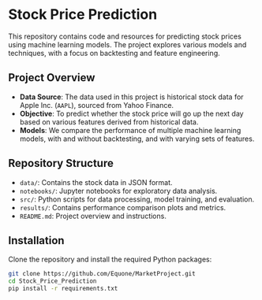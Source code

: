 # Stock Price Prediction

This repository contains code and resources for predicting stock prices using machine learning models. The project explores various models and techniques, with a focus on backtesting and feature engineering.

## Project Overview

- **Data Source**: The data used in this project is historical stock data for Apple Inc. (`AAPL`), sourced from Yahoo Finance.
- **Objective**: To predict whether the stock price will go up the next day based on various features derived from historical data.
- **Models**: We compare the performance of multiple machine learning models, with and without backtesting, and with varying sets of features.

## Repository Structure

- `data/`: Contains the stock data in JSON format.
- `notebooks/`: Jupyter notebooks for exploratory data analysis.
- `src/`: Python scripts for data processing, model training, and evaluation.
- `results/`: Contains performance comparison plots and metrics.
- `README.md`: Project overview and instructions.

## Installation

Clone the repository and install the required Python packages:

```bash
git clone https://github.com/Equone/MarketProject.git
cd Stock_Price_Prediction
pip install -r requirements.txt
